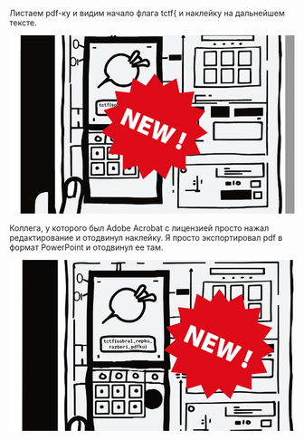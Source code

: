 Листаем pdf-ку и видим начало флага tctf{ и наклейку на дальнейшем тексте.

<p align="center">
  <img src="1.png">
</p>

Коллега, у которого был Adobe Acrobat с лицензией просто нажал редактирование и отодвинул наклейку.
Я просто экспортировал pdf в формат PowerPoint и отодвинул ее там.

<p align="center">
  <img src="2.png">
</p>